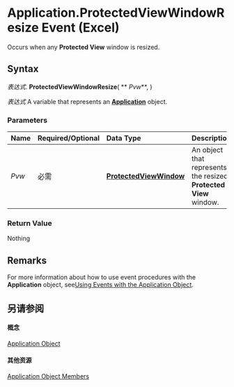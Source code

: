 
# Application.ProtectedViewWindowResize Event (Excel)

Occurs when any  **Protected View** window is resized.


## Syntax

 _表达式_. **ProtectedViewWindowResize**( ** _Pvw_**, )

 _表达式_ A variable that represents an **[Application](19b73597-5cf9-4f56-8227-b5211f657f6f.md)** object.


### Parameters



|**Name**|**Required/Optional**|**Data Type**|**Description**|
|:-----|:-----|:-----|:-----|
| _Pvw_|必需|**[ProtectedViewWindow](6a32240c-c90b-c51a-6f8e-c3ff496b9855.md)**|An object that represents the resized  **Protected View** window.|

### Return Value

Nothing


## Remarks

For more information about how to use event procedures with the  **Application** object, see[Using Events with the Application Object](0063feba-47fd-29be-d2d5-8fcf47e70cbc.md).


## 另请参阅


#### 概念


[Application Object](19b73597-5cf9-4f56-8227-b5211f657f6f.md)
#### 其他资源


[Application Object Members](http://msdn.microsoft.com/library/4cb9ca42-8d07-cc9c-2d80-4eb9a5921e1e%28Office.15%29.aspx)
